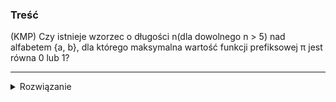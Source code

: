 ### Treść
(KMP)
Czy istnieje wzorzec o długości n(dla dowolnego n > 5) nad alfabetem {a, b}, dla którego maksymalna wartość funkcji prefiksowej π jest równa 0 lub 1?

------
<details><summary>Rozwiązanie</summary>
<p>
    
a) π jest równe 0 dla wzorca a(b)^{n-1}

b) π jest równe 1 dla wzorca aa(b)^{n-2}
    
